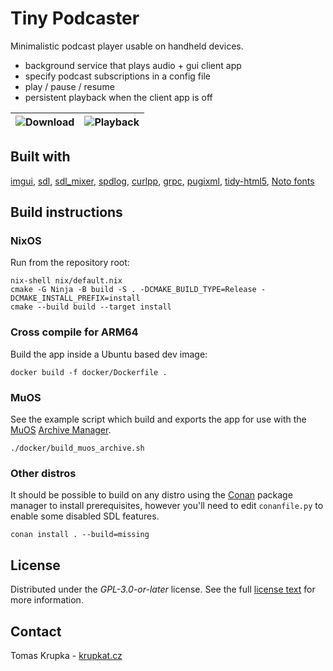 # Tiny Podcaster

Minimalistic podcast player usable on handheld devices.
 - background service that plays audio + gui client app
 - specify podcast subscriptions in a config file
 - play / pause / resume
 - persistent playback when the client app is off

![Download](https://gist.githubusercontent.com/krupkat/2f44804c3e60d32ff247a1006738fd06/raw/a2dbc9b595fb23a46269d2a68f5bce95fd5805c6/screen1.png) | ![Playback](https://gist.githubusercontent.com/krupkat/2f44804c3e60d32ff247a1006738fd06/raw/a2dbc9b595fb23a46269d2a68f5bce95fd5805c6/screen2.png)
--- | ---

</div>

## Built with

[imgui](https://github.com/ocornut/imgui),
[sdl](https://github.com/libsdl-org/SDL),
[sdl_mixer](https://github.com/libsdl-org/SDL_mixer),
[spdlog](https://github.com/gabime/spdlog/),
[curlpp](https://github.com/jpbarrette/curlpp),
[grpc](https://grpc.io/),
[pugixml](https://github.com/zeux/pugixml),
[tidy-html5](https://github.com/htacg/tidy-html5),
[Noto fonts](https://fonts.google.com/noto)

## Build instructions

### NixOS

Run from the repository root:

```
nix-shell nix/default.nix
cmake -G Ninja -B build -S . -DCMAKE_BUILD_TYPE=Release -DCMAKE_INSTALL_PREFIX=install
cmake --build build --target install
```

### Cross compile for ARM64

Build the app inside a Ubuntu based dev image:

```
docker build -f docker/Dockerfile .
```

### MuOS

See the example script which build and exports the app for use with the [MuOS](https://muos.dev/) [Archive Manager](https://muos.dev/help/archive).

```
./docker/build_muos_archive.sh
```

### Other distros

It should be possible to build on any distro using the [Conan](https://conan.io/) package manager to install prerequisites, however you'll need to edit `conanfile.py` to enable some disabled SDL features.

```
conan install . --build=missing
```

## License

Distributed under the *GPL-3.0-or-later* license. See the full [license text](https://github.com/krupkat/podcaster/blob/main/LICENSE) for more information.

## Contact

Tomas Krupka - [krupkat.cz](https://krupkat.cz)

